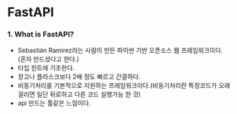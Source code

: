 # FastAPI 
### 1. What is FastAPI?
- Sebastián Ramírez라는 사람이 만든 파이썬 기반 오픈소스 웹 프레임워크이다.(혼자 만드셨다고 한다.)<br>
- 타입 힌트에 기초한다.
- 장고나 플라스크보다 2배 정도 빠르고 간결하다.
- 비동기처리를 기본적으로 지원하는 프레임워크이다.(비동기처리란 특정코드가 오래 걸리면 일단 뒤로하고 다른 코드 실행가능 한 것)
- api 만드는 툴같은 느낌이다.

